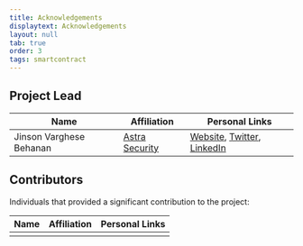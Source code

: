```yaml
---
title: Acknowledgements
displaytext: Acknowledgements
layout: null
tab: true
order: 3
tags: smartcontract
---
```


## Project Lead

| Name | Affiliation | Personal Links |
| --- | --- | --- |
| Jinson Varghese Behanan | [Astra Security](https://www.getastra.com) | [Website](https://www.jinsonvarghese.com), [Twitter](https://twitter.com/JinsonCyberSec), [LinkedIn](https://www.linkedin.com/in/JinsonVarghese/) |

## Contributors

Individuals that provided a significant contribution to the project:

| Name | Affiliation | Personal Links |
| --- | --- | --- |
|  |  |  |
